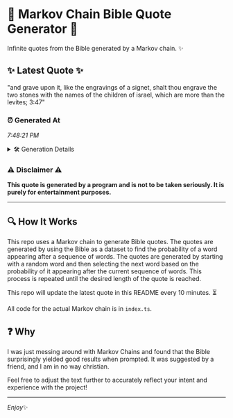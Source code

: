 # 📖 Markov Chain Bible Quote Generator 📖

Infinite quotes from the Bible generated by a Markov chain. ✨

## ✨ Latest Quote ✨
"and grave upon it, like the engravings of a signet, shalt thou engrave the two stones with the names of the children of israel, which are more than the levites; 3:47"

### ⏰ Generated At
*7:48:21 PM*

<details>
    <summary>🛠️ Generation Details</summary>
    <p>
        <strong>🌱 Seed:</strong> and<br>
        <strong>🔄 Iterations:</strong> 30<br>
        <strong>📜 Context History:</strong><br>[ and ]: grave<br>[ and, grave ]: upon<br>[ and, grave, upon ]: it,<br>[ and, grave, upon, it, ]: like<br>[ and, grave, upon, it,, like ]: the<br>[ and, grave, upon, it,, like, the ]: engravings<br>[ grave, upon, it,, like, the, engravings ]: of<br>[ upon, it,, like, the, engravings, of ]: a<br>[ it,, like, the, engravings, of, a ]: signet,<br>[ like, the, engravings, of, a, signet, ]: shalt<br>[ the, engravings, of, a, signet,, shalt ]: thou<br>[ engravings, of, a, signet,, shalt, thou ]: engrave<br>[ of, a, signet,, shalt, thou, engrave ]: the<br>[ a, signet,, shalt, thou, engrave, the ]: two<br>[ signet,, shalt, thou, engrave, the, two ]: stones<br>[ shalt, thou, engrave, the, two, stones ]: with<br>[ thou, engrave, the, two, stones, with ]: the<br>[ engrave, the, two, stones, with, the ]: names<br>[ the, two, stones, with, the, names ]: of<br>[ two, stones, with, the, names, of ]: the<br>[ stones, with, the, names, of, the ]: children<br>[ with, the, names, of, the, children ]: of<br>[ the, names, of, the, children, of ]: israel,<br>[ names, of, the, children, of, israel, ]: which<br>[ of, the, children, of, israel,, which ]: are<br>[ the, children, of, israel,, which, are ]: more<br>[ children, of, israel,, which, are, more ]: than<br>[ of, israel,, which, are, more, than ]: the<br>[ israel,, which, are, more, than, the ]: levites;<br>[ which, are, more, than, the, levites; ]: 3:47<br>
    </p>
</details>

### ⚠️ Disclaimer ⚠️
**This quote is generated by a program and is not to be taken seriously. It is purely for entertainment purposes.**

---

## 🔍 How It Works

This repo uses a Markov chain to generate Bible quotes. The quotes are generated by using the Bible as a dataset to find the probability of a word appearing after a sequence of words. The quotes are generated by starting with a random word and then selecting the next word based on the probability of it appearing after the current sequence of words. This process is repeated until the desired length of the quote is reached.

This repo will update the latest quote in this README every 10 minutes. ⏳

All code for the actual Markov chain is in `index.ts`.

## ❓ Why

I was just messing around with Markov Chains and found that the Bible surprisingly yielded good results when prompted. 
It was suggested by a friend, and I am in no way christian.

Feel free to adjust the text further to accurately reflect your intent and experience with the project!

---

*Enjoy*✨
